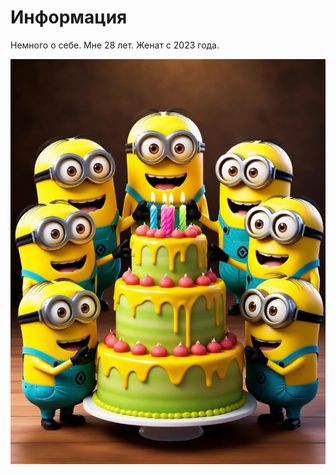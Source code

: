 # Информация

Немного о себе. Мне 28 лет. Женат с 2023 года.

![alt text](049d8ee67d211f0b8400efd8c378a3b_1.jpeg)


